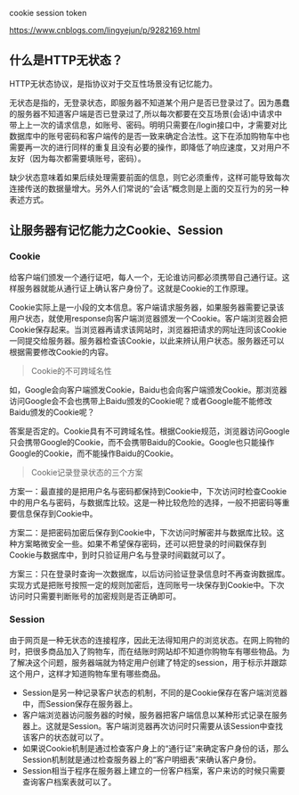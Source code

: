 cookie session token

https://www.cnblogs.com/lingyejun/p/9282169.html

## 什么是HTTP无状态？

HTTP无状态协议，是指协议对于交互性场景没有记忆能力。

无状态是指的，无登录状态，即服务器不知道某个用户是否已登录过了。因为愚蠢的服务器不知道客户端是否已登录过了,所以每次都要在交互场景(会话)中请求中带上上一次的请求信息，如账号、密码。明明只需要在/login接口中，才需要对比数据库中的账号密码和客户端传的是否一致来确定合法性。这下在添加购物车中也需要再一次的进行同样的重复且没有必要的操作，即降低了响应速度，又对用户不友好（因为每次都需要填账号，密码）。

缺少状态意味着如果后续处理需要前面的信息，则它必须重传，这样可能导致每次连接传送的数据量增大。另外人们常说的“会话”概念则是上面的交互行为的另一种表述方式。

## 让服务器有记忆能力之Cookie、Session

### Cookie

给客户端们颁发一个通行证吧，每人一个，无论谁访问都必须携带自己通行证。这样服务器就能从通行证上确认客户身份了。这就是Cookie的工作原理。 

Cookie实际上是一小段的文本信息。客户端请求服务器，如果服务器需要记录该用户状态，就使用response向客户端浏览器颁发一个Cookie。客户端浏览器会把Cookie保存起来。当浏览器再请求该网站时，浏览器把请求的网址连同该Cookie一同提交给服务器。服务器检查该Cookie，以此来辨认用户状态。服务器还可以根据需要修改Cookie的内容。

> Cookie的不可跨域名性

如，Google会向客户端颁发Cookie，Baidu也会向客户端颁发Cookie。那浏览器访问Google会不会也携带上Baidu颁发的Cookie呢？或者Google能不能修改Baidu颁发的Cookie呢？

答案是否定的。Cookie具有不可跨域名性。根据Cookie规范，浏览器访问Google只会携带Google的Cookie，而不会携带Baidu的Cookie。Google也只能操作Google的Cookie，而不能操作Baidu的Cookie。

> Cookie记录登录状态的三个方案

方案一：最直接的是把用户名与密码都保持到Cookie中，下次访问时检查Cookie中的用户名与密码，与数据库比较。这是一种比较危险的选择，一般不把密码等重要信息保存到Cookie中。

方案二：是把密码加密后保存到Cookie中，下次访问时解密并与数据库比较。这种方案略微安全一些。如果不希望保存密码，还可以把登录的时间戳保存到Cookie与数据库中，到时只验证用户名与登录时间戳就可以了。

方案三：只在登录时查询一次数据库，以后访问验证登录信息时不再查询数据库。实现方式是把账号按照一定的规则加密后，连同账号一块保存到Cookie中。下次访问时只需要判断账号的加密规则是否正确即可。

### Session

由于网页是一种无状态的连接程序，因此无法得知用户的浏览状态。在网上购物的时，把很多商品加入了购物车，而在结账时网站却不知道你购物车有哪些物品。为了解决这个问题，服务器端就为特定用户创建了特定的session，用于标示并跟踪这个用户，这样才知道购物车里有哪些商品。

+ Session是另一种记录客户状态的机制，不同的是Cookie保存在客户端浏览器中，而Session保存在服务器上。
+ 客户端浏览器访问服务器的时候，服务器把客户端信息以某种形式记录在服务器上。这就是Session。客户端浏览器再次访问时只需要从该Session中查找该客户的状态就可以了。
+ 如果说Cookie机制是通过检查客户身上的“通行证”来确定客户身份的话，那么Session机制就是通过检查服务器上的“客户明细表”来确认客户身份。
+ Session相当于程序在服务器上建立的一份客户档案，客户来访的时候只需要查询客户档案表就可以了。




